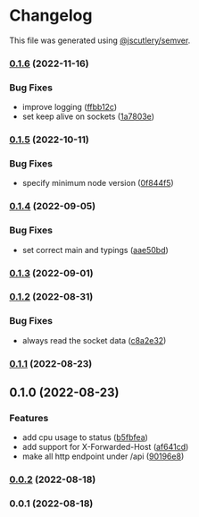 # Changelog

This file was generated using [@jscutlery/semver](https://github.com/jscutlery/semver).

### [0.1.6](https://github.com/mondaycom/tunnel/compare/tunnel-server-0.1.5...tunnel-server-0.1.6) (2022-11-16)


### Bug Fixes

* improve logging ([ffbb12c](https://github.com/mondaycom/tunnel/commit/ffbb12c0d4b28de115092e11827eb8b0b0e2674b))
* set keep alive on sockets ([1a7803e](https://github.com/mondaycom/tunnel/commit/1a7803e1d63af94cd76de1c14ce7fd2384bc5c60))

### [0.1.5](https://github.com/mondaycom/tunnel/compare/tunnel-server-0.1.4...tunnel-server-0.1.5) (2022-10-11)


### Bug Fixes

* specify minimum node version ([0f844f5](https://github.com/mondaycom/tunnel/commit/0f844f5384e492d7cad8b22373e9097ebc072824))

### [0.1.4](https://github.com/mondaycom/tunnel/compare/tunnel-server-0.1.3...tunnel-server-0.1.4) (2022-09-05)


### Bug Fixes

* set correct main and typings ([aae50bd](https://github.com/mondaycom/tunnel/commit/aae50bd73557ba49139ad95301351c52f33e01f6))

### [0.1.3](https://github.com/mondaycom/tunnel/compare/tunnel-server-0.1.2...tunnel-server-0.1.3) (2022-09-01)

### [0.1.2](https://github.com/mondaycom/tunnel/compare/tunnel-server-0.1.1...tunnel-server-0.1.2) (2022-08-31)


### Bug Fixes

* always read the socket data ([c8a2e32](https://github.com/mondaycom/tunnel/commit/c8a2e3229755cea252d9d544c3fac4dddbfd522a))

### [0.1.1](https://github.com/mondaycom/tunnel/compare/tunnel-server-0.1.0...tunnel-server-0.1.1) (2022-08-23)

## 0.1.0 (2022-08-23)


### Features

* add cpu usage to status ([b5fbfea](https://github.com/mondaycom/tunnel/commit/b5fbfeaa6404a0cfcab80b69ae5132a3b0bf3f59))
* add support for X-Forwarded-Host ([af641cd](https://github.com/mondaycom/tunnel/commit/af641cd5ed8cbdec966730c980f94380bde48240))
* make all http endpoint under /api ([90196e8](https://github.com/mondaycom/tunnel/commit/90196e8b347326bd4e14b3436ed0d40c7b965f20))

### [0.0.2](https://github.com/DaPulse/monday-localtunnel/compare/tunnel-server-0.0.1...tunnel-server-0.0.2) (2022-08-18)

### 0.0.1 (2022-08-18)
